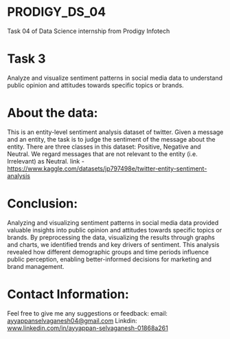 # PRODIGY_DS_04
Task 04 of Data Science internship from Prodigy Infotech
# Task 3
Analyze and visualize sentiment patterns in social media data to understand public opinion and attitudes towards specific topics or brands.

# About the data:
This is an entity-level sentiment analysis dataset of twitter. Given a message and an entity, the task is to judge the sentiment of the message about the entity. There are three classes in this dataset: Positive, Negative and Neutral. We regard messages that are not relevant to the entity (i.e. Irrelevant) as Neutral.
link - https://www.kaggle.com/datasets/jp797498e/twitter-entity-sentiment-analysis

# Conclusion:
Analyzing and visualizing sentiment patterns in social media data provided valuable insights into public opinion and attitudes towards specific topics or brands. By preprocessing the data, visualizing the results through graphs and charts, we identified trends and key drivers of sentiment. This analysis revealed how different demographic groups and time periods influence public perception, enabling better-informed decisions for marketing and brand management. 

# Contact Information:
Feel free to give me any suggestions or feedback: 
email: ayyappanselvaganesh04@gmail.com
Linkdin: www.linkedin.com/in/ayyappan-selvaganesh-01868a261
